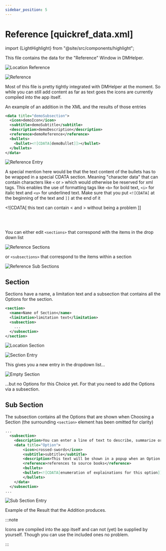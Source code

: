 ```yaml
---
sidebar_position: 5
---
```


# Reference [quickref\_data.xml]

import {LightHighlight} from "@site/src/components/highlight";

This file contains the data for the "Reference" Window in DMHelper.

![Location Reference](./img/positionReference.png)

![Reference](./img/Reference.png)

Most of this file is pretty tightly integrated with DMHelper at the moment. So while you can still add content as far as text goes the icons are currently compiled into the app itself.

An example of an addition in the XML and the results of those entries

```xml
<data title="demoSubsection">
  <icon>demoIcon</icon>
  <subtitle>demoSubtitle</subtitle>
  <description>demoDescription</description>
  <reference>demoReference</reference>
  <bullets>
    <bullet><![CDATA[demoBullet]]></bullet>
  </bullets>
</data>
```

![Reference Entry](./img/referenceEntry.png)

A special mention here would be that the text content of the bullets has to be wrapped in a special CDATA section. Meaning "character data" that can contain characters like `<` or `>` which would otherwise be reserved for xml tags. This enables the use of formatting tags like `<b>` for bold text, `<i>` for italic text and `<u>` for underlined text.
Make sure that you put `<![CDATA[` at the beginning of the text and `]]` at the end of it

<LightHighlight color="yellow">&lt;![CDATA[</LightHighlight> <LightHighlight color="lime">this text can contain &lt; and &gt; without being a problem</LightHighlight> <LightHighlight color="yellow">]]</LightHighlight>

<br />
<br />

You can either edit `<sections>` that correspond with the items in the drop down list

![Reference Sections](./img/referenceSections.png)

or `<subsections>` that correspond to the items within a section

![Reference Sub Sections](./img/referenceSubSections.png)

## Section

Sections have a name, a limitation text and a subsection that contains all the Options for the section.

```xml
<section>
  <name>Name of Section</name>
  <limitation>limitation text</limitation>
  <subsection>
    ...
  </subsection>
</section>
```

![Location Section](./img/sectionPositionInFile.png)

![Section Entry](./img/sectionEntry.png)

This gives you a new entry in the dropdown list...

![Empty Section](./img/emptySection.png)

...but no Options for this Choice yet. For that you need to add the Options via a subsection.

## Sub Section

The subsection contains all the Options that are shown when Choosing a Section (the surrounding `<section>` element has been omitted for clarity)

```xml
...
  <subsection>
    <description>You can enter a line of text to describe, summarize or supplement the following options</description>
    <data title="Option">
        <icon>crossed-swords</icon>
        <subtitle>subtitle</subtitle>
        <description>This text will be shown in a popup when an Option is clicked</description>
        <reference>references to source books</reference>
        <bullets>
        <bullet><![CDATA[enumeration of explainations for this option]]></bullet>
        </bullets>
    </data>
  </subsection>
...
```

![Sub Section Entry](./img/subSectionEntry.png)

Example of the Result that the Addition produces.

:::note

Icons are compiled into the app itself and can not (yet) be supplied by yourself. Though you can use the included ones no problem.

:::
